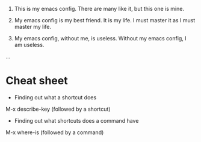 1. This is my emacs config. There are many like it, but this one is mine.

2. My emacs config is my best friend. It is my life. I must master it as
I must master my life.

3. My emacs config, without me, is useless. Without my emacs config, I am
useless.

...


# Cheat sheet

- Finding out what a shortcut does

M-x describe-key (followed by a shortcut)

- Finding out what shortcuts does a command have

M-x where-is (followed by a command)

